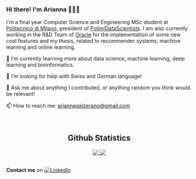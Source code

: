 ### Hi there! I'm Arianna 👩🏼‍💻 

I'm a final year Computer Science and Engineering MSc student at [Politecnico di Milano](https://www.polimi.it), president of [PolimiDataScientists](https://polimidatascientists.it). 
I am also currently working in the R&D Team of [Oracle](https://www.oracle.com) for the implementation of some new cool features and my thesis, related to recommender systems, machine learning and online learning. 

🌱 I’m currently learning more about data science, machine learning, deep learning and bioinformatics. 

🤔 I’m looking for help with Swiss and German language!

💬 Ask me about anything I contributed, or anything random you think would be relevant!

📫 How to reach me: ariannagalzerano@gmail.com


&nbsp;

<h2 align="center"> Github Statistics </h2>
  
  <div align="center"> 
     <a href="">
      <img align="center" src="https://github-readme-stats-sigma-five.vercel.app/api?username=arigalzi&show_icons=true&include_all_commits=true&count_private=true&theme=react&line_height=40" />
    </a>
    <a href="">
      <img align="center" src="https://github-readme-stats.vercel.app/api/top-langs/?username=LorenzoMainetti&theme=react&line_height=40&hide=css"/>
    </a>

</div

&nbsp;

**Contact me** on [![LinkedIn](https://img.shields.io/badge/-LinkedIn-blue?style=flat&logo=Linkedin&logoColor=white)](https://www.linkedin.com/in/arianna-galzerano/)
